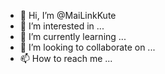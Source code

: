 - 👋 Hi, I’m @MaiLinkKute
- 👀 I’m interested in ...
- 🌱 I’m currently learning ...
- 💞️ I’m looking to collaborate on ...
- 📫 How to reach me ...

<!---
MaiLinkKute/MaiLinkKute is a ✨ special ✨ repository because its `README.md` (this file) appears on your GitHub profile.
You can click the Preview link to take a look at your changes.
--->
